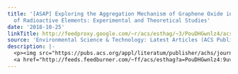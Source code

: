 ```yaml
---
title: '[ASAP] Exploring the Aggregation Mechanism of Graphene Oxide in the Presence
  of Radioactive Elements: Experimental and Theoretical Studies'
date: '2018-10-25'
linkTitle: http://feedproxy.google.com/~r/acs/esthag/~3/PouDHGwnlz4/acs.est.8b02234
source: 'Environmental Science & Technology: Latest Articles (ACS Publications)'
description: |-
  <p><img src="https://pubs.acs.org/appl/literatum/publisher/achs/journals/content/esthag/0/esthag.ahead-of-print/acs.est.8b02234/20181025/images/medium/es-2018-02234t_0006.gif" alt="TOC Graphic"/></p><div><cite>Environmental Science & Technology</cite></div><div>DOI: 10.1021/acs.est.8b02234</div><div class="feedflare">
  <a href="http://feeds.feedburner.com/~ff/acs/esthag?a=PouDHGwnlz4:9uviGLWN4EQ:yIl2AUoC8zA"><img src="http://feeds.feedburner.com/~ff/acs/esthag?d=yIl2AUoC8zA" border="0"></img></a>
---
```

